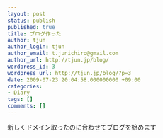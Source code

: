 ```yaml
---
layout: post
status: publish
published: true
title: ブログ作った
author: tjun
author_login: tjun
author_email: t.junichiro@gmail.com
author_url: http://tjun.jp/blog/
wordpress_id: 3
wordpress_url: http://tjun.jp/blog/?p=3
date: 2009-07-23 20:04:58.000000000 +09:00
categories:
- Diary
tags: []
comments: []
---
```

新しくドメイン取ったのに合わせてブログを始めます
